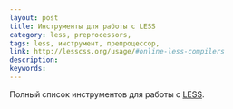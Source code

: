 ```yaml
---
layout: post
title: Инструменты для работы с LESS
category: less, preprocessors, 
tags: less, инструмент, препроцессор, 
link: http://lesscss.org/usage/#online-less-compilers
description: 
keywords: 
---
```


<p>Полный список инструментов для работы с <a href="/search/id41">LESS</a>.</p>
